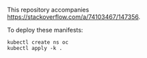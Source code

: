 This repository accompanies <https://stackoverflow.com/a/74103467/147356>.

To deploy these manifests:

```
kubectl create ns oc
kubectl apply -k .
```

